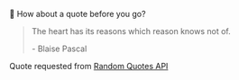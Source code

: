 📣 How about a quote before you go?

> The heart has its reasons which reason knows not of.
>
> <p>- Blaise Pascal</p>

Quote requested from [Random Quotes API](https://github.com/lukePeavey/quotable)
